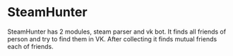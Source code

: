 # SteamHunter

SteamHunter has 2 modules, steam parser and vk bot. It finds all friends of person and try to find them in VK. After collecting it finds mutual friends each of friends.
